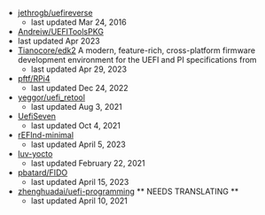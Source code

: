  - [jethrogb/uefireverse](https://github.com/search?p=2&q=UEFI&type=Repositories)
   - last updated Mar 24, 2016
  - [Andreiw/UEFIToolsPKG](https://github.com/andreiw/UefiToolsPkg)
   - last updated Apr 2023
  - [Tianocore/edk2](https://github.com/tianocore/edk2) A modern, feature-rich, cross-platform firmware development environment for the UEFI and PI specifications from
    - last updated Apr 29, 2023
  - [pftf/RPi4](https://github.com/pftf/RPi4)
    - last updated Dec 24, 2022
  - [yeggor/uefi_retool](https://github.com/yeggor/uefi_retool)
    - last updated Aug 3, 2021
  - [UefiSeven](https://github.com/manatails/uefiseven)
    - last updated Oct 4, 2021
  - [rEFInd-minimal](https://github.com/evanpurkhiser/rEFInd-minimal)
    - last updated April 5, 2023
  - [luv-yocto](https://github.com/intel/luv-yocto)
    - last updated February 22, 2021
  - [pbatard/FIDO](https://github.com/pbatard/Fido)
    - last updated April 15, 2023
  - [zhenghuadai/uefi-programming](https://github.com/zhenghuadai/uefi-programming) ** NEEDS TRANSLATING **
    - last updated April 10, 2021
